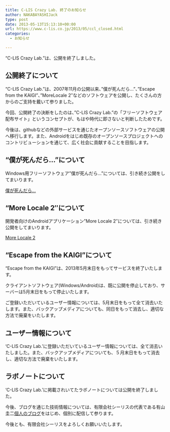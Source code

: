 ```yaml
---
title: C-LIS Crazy Lab. 終了のお知らせ
author: NAKABAYASHIJack
type: post
date: 2013-05-13T15:13:10+00:00
url: https://www.c-lis.co.jp/2013/05/ccl_closed.html
categories:
  - お知らせ

---
```

&#8220;C-LIS Crazy Lab.&#8221;は、公開を終了しました。

## 公開終了について

&#8220;C-LIS Crazy Lab.&#8221;は、2007年11月の公開以来、&#8221;僕が死んだら&#8230;&#8221;、&#8221;Escape from the KAIGI&#8221;、&#8221;MoreLocale 2&#8243;などのソフトウェアを公開し、たくさんの方からのご支持を戴いて参りました。

今回、公開終了の決断をしたのは、&#8221;C-LIS Crazy Lab.&#8221;の「フリーソフトウェア配布サイト」というコンセプトが、もはや時代に即さないと判断したためです。

今後は、githubなどの外部サービスを通じたオープンソースソフトウェアの公開へ移行します。また、Androidをはじめ既存のオープンソースプロジェクトへのコントリビューションを通じて、広く社会に貢献することを目指します。

## &#8220;僕が死んだら&#8230;&#8221;について

Windows用フリーソフトウェア&#8221;僕が死んだら&#8230;&#8221;については、引き続き公開をしてまいります。

[僕が死んだら&#8230;][1]

## &#8220;More Locale 2&#8243;について

開発者向けのAndroidアプリケーション&#8221;More Locale 2&#8243;については、引き続き公開をしてまいります。

[More Locale 2][2]

## &#8220;Escape from the KAIGI&#8221;について

&#8220;Escape from the KAIGI&#8221;は、2013年5月末日をもってサービスを終了いたします。

クライアントソフトウェア(Windows/Android)は、既に公開を停止しており、サーバーは5月末日をもって停止いたします。

ご登録いただいているユーザー情報については、5月末日をもって全て消去いたします。また、バックアップメディアについても、同日をもって消去し、適切な方法で廃棄をいたします。

## ユーザー情報について

&#8216;C-LIS Crazy Lab.&#8217;に登録いただいているユーザー情報については、全て消去いたしました。また、バックアップメディアについても、５月末日をもって消去し、適切な方法で廃棄をいたします。

## ラボノートについて

&#8216;C-LIS Crazy Lab.&#8217;に掲載されいてたラボノートについては公開を終了しました。

今後、ブログを通じた技術情報については、有限会社シーリスの代表である有山圭二[個人のブログ][3]をはじめ、個別に配信して参ります。

今後とも、有限会社シーリスをよろしくお願いいたします。

 [1]: http://www.c-lis.co.jp/our_services/when_i_die/
 [2]: http://www.c-lis.co.jp/our_services/morelocale-2/
 [3]: http://blog.keiji.io